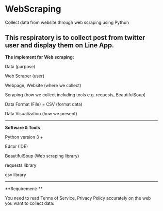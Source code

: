 # WebScraping
Collect data from website through web scraping using Python

**This respiratory is to collect post from twitter user and display them on Line App.**
-----------------------------------------------------------------------------

**The implement for Web scraping:**

Data (purpose)

Web Scraper (user)

Webpage, Website (where we collect)

Scraping (how we collect including tools e.g. requests, BeautifulSoup)

Data Format (File) = CSV (format data)

Data Visualization (how we present)

-----------------------------------------------------------------------------

**Software & Tools**

Python version 3 +

Editor (IDE)

BeautifulSoup (Web scraping library)

requests library

csv library

-----------------------------------------------------------------------------

**Requirement: **

You need to read Terms of Service, Privacy Policy accurately on the web you want to collect data.
 
